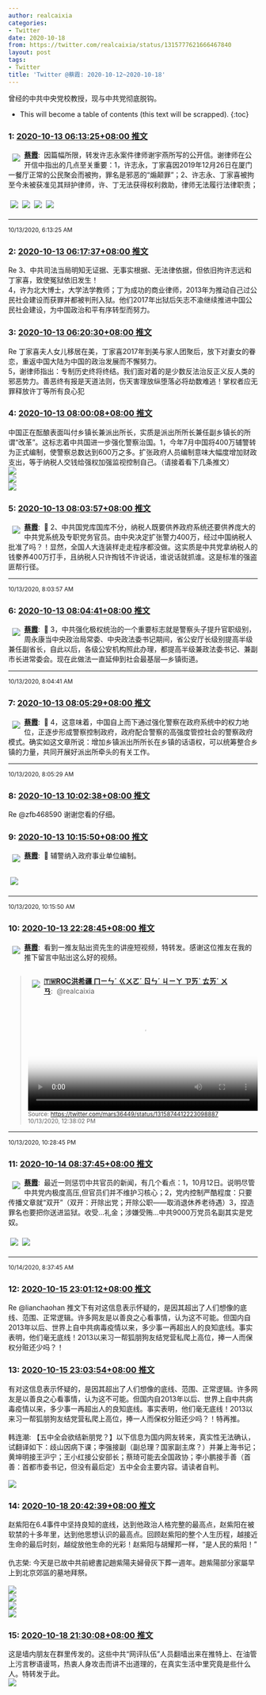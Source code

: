 ```yaml
---
author: realcaixia
categories:
- Twitter
date: 2020-10-18
from: https://twitter.com/realcaixia/status/1315777621666467840
layout: post
tags:
- Twitter
title: 'Twitter @蔡霞: 2020-10-12~2020-10-18'
---
```


曾经的中共中央党校教授，现与中共党彻底脱钩。 

* This will become a table of contents (this text will be scrapped).
{:toc}

### 1: [2020-10-13 06:13:25+08:00 推文](https://twitter.com/realcaixia/status/1315777621666467840)

<a href="https://twitter.com/realcaixia"><img align="left" src="https://pbs.twimg.com/profile_images/1298903072148721664/quWlSJWM_normal.jpg" hspace="8" vspace="8" referrerpolicy="no-referrer"><strong>蔡霞</strong></a>:  因篇幅所限，转发许志永案件律师谢宇燕所写的公开信。谢律师在公开信中指出的几点至关重要：1，许志永，丁家喜因2019年12月26日在厦门一餐厅正常的公民聚会而被拘，罪名是邪恶的“煽颠罪”；2、许志永、丁家喜被拘至今未被获准见其辩护律师，许、丁无法获得权利救助，律师无法履行法律职责；<br clear="both"><div style="clear: both"></div><a href="https://pbs.twimg.com/media/EkKUwqdWoAMK4wj?format=jpg&name=orig"><img hspace="4" vspace="8" src="https://pbs.twimg.com/media/EkKUwqdWoAMK4wj?format=jpg&name=orig" referrerpolicy="no-referrer"></a><a href="https://pbs.twimg.com/media/EkKUwqeX0AAxK80?format=jpg&name=orig"><img hspace="4" vspace="8" src="https://pbs.twimg.com/media/EkKUwqeX0AAxK80?format=jpg&name=orig" referrerpolicy="no-referrer"></a><a href="https://pbs.twimg.com/media/EkKUwqfXcAUoiX8?format=jpg&name=orig"><img hspace="4" vspace="8" src="https://pbs.twimg.com/media/EkKUwqfXcAUoiX8?format=jpg&name=orig" referrerpolicy="no-referrer"></a><a href="https://pbs.twimg.com/media/EkKUwqpWkAEFjPe?format=jpg&name=orig"><img hspace="4" vspace="8" src="https://pbs.twimg.com/media/EkKUwqpWkAEFjPe?format=jpg&name=orig" referrerpolicy="no-referrer"></a><hr><small>10/13/2020, 6:13:25 AM</small>

### 2: [2020-10-13 06:17:37+08:00 推文](https://twitter.com/realcaixia/status/1315778676261302274)

Re 3、中共司法当局明知无证据、无事实根据、无法律依据，但依旧拘许志远和丁家喜，致使冤狱依旧发生！<br>4，许为北大博士，大学法学教师；丁为成功的商业律师，2013年为推动自己过公民社会建设而获罪并都被判刑入狱。他们2017年出狱后矢志不渝继续推进中国公民社会建设，为中国政治和平有序转型而努力。

### 3: [2020-10-13 06:20:30+08:00 推文](https://twitter.com/realcaixia/status/1315779405147496449)

Re 丁家喜夫人女儿移居在美，丁家喜2017年到美与家人团聚后，放下对妻女的眷恋，重返中国大陆为中国的政治发展而不懈努力。<br> 5，谢律师指出：专制历史终将终结。我们面对着的是少数反法治反正义反人类的邪恶势力。善恶终有报是天道法则，伤天害理放纵堕落必将劫数难逃！掌权者应无罪释放许丁等所有良心犯

### 4: [2020-10-13 08:00:08+08:00 推文](https://twitter.com/realcaixia/status/1315804478453489670)

中国正在酝酿表面叫付乡镇长兼派出所长，实质是派出所所长兼任副乡镇长的所谓“改革”。这标志着中共国进一步强化警察治国。1，今年7月中国将400万辅警转为正式编制，使警察总数达到600万之多。扩张政府人员编制意味大幅度增加财政支出，等于纳税人交钱给强权加强监视控制自己。（请接着看下几条推文） <br><img src="https://pbs.twimg.com/media/EkKtML8X0AEAvlu?format=jpg&name=orig" referrerpolicy="no-referrer"><br><img src="https://pbs.twimg.com/media/EkKtML-XcAAcwu6?format=jpg&name=orig" referrerpolicy="no-referrer"><br><img src="https://pbs.twimg.com/media/EkKtML9WAAAYaps?format=jpg&name=orig" referrerpolicy="no-referrer">

### 5: [2020-10-13 08:03:57+08:00 推文](https://twitter.com/realcaixia/status/1315805439360225281)

<a href="https://twitter.com/realcaixia"><img align="left" src="https://pbs.twimg.com/profile_images/1298903072148721664/quWlSJWM_normal.jpg" hspace="8" vspace="8" referrerpolicy="no-referrer"><strong>蔡霞</strong></a>:  🔁 2、中共国党库国库不分，纳税人既要供养政府系统还要供养庞大的中共党系统及专职党务官员。由中央决定扩张警力400万，经过中国纳税人批准了吗？！显然，全国人大连装样走走程序都没做。这实质是中共党拿纳税人的钱豢养400万打手，且纳税人只许掏钱不许说话，谁说话就抓谁。这是标准的强盗匪帮行径。<hr><small>10/13/2020, 8:03:57 AM</small>

### 6: [2020-10-13 08:04:41+08:00 推文](https://twitter.com/realcaixia/status/1315805620411469824)

<a href="https://twitter.com/realcaixia"><img align="left" src="https://pbs.twimg.com/profile_images/1298903072148721664/quWlSJWM_normal.jpg" hspace="8" vspace="8" referrerpolicy="no-referrer"><strong>蔡霞</strong></a>:  🔁 3，中共强化极权统治的一个重要标志就是警察头子提升官职级别，周永康当中央政治局常委、中央政法委书记期间，省公安厅长级别提高半级兼任副省长，自此以后，各级公安机构照此办理，都提高半级兼政法委书记、兼副市长进常委会。现在此做法一直延伸到社会最基层—乡镇街道。<hr><small>10/13/2020, 8:04:41 AM</small>

### 7: [2020-10-13 08:05:29+08:00 推文](https://twitter.com/realcaixia/status/1315805822493097985)

<a href="https://twitter.com/realcaixia"><img align="left" src="https://pbs.twimg.com/profile_images/1298903072148721664/quWlSJWM_normal.jpg" hspace="8" vspace="8" referrerpolicy="no-referrer"><strong>蔡霞</strong></a>:  🔁 4，这意味着，中国自上而下通过强化警察在政府系统中的权力地位，正逐步形成警察控制政府，政府配合警察的高强度管控社会的警察政府模式。确实如这文章所说：增加乡镇派出所所长在乡镇的话语权，可以统筹整合乡镇的力量，共同开展好派出所牵头的有关工作。<hr><small>10/13/2020, 8:05:29 AM</small>

### 8: [2020-10-13 10:02:38+08:00 推文](https://twitter.com/realcaixia/status/1315835304234946562)

Re @zfb468590 谢谢您看的仔细。

### 9: [2020-10-13 10:15:50+08:00 推文](https://twitter.com/realcaixia/status/1315838628216688640)

<a href="https://twitter.com/realcaixia"><img align="left" src="https://pbs.twimg.com/profile_images/1298903072148721664/quWlSJWM_normal.jpg" hspace="8" vspace="8" referrerpolicy="no-referrer"><strong>蔡霞</strong></a>:  🔁 辅警纳入政府事业单位编制。<br clear="both"><div style="clear: both"></div><a href="https://pbs.twimg.com/media/EkLMQeAX0Acryt7?format=jpg&name=orig"><img hspace="4" vspace="8" src="https://pbs.twimg.com/media/EkLMQeAX0Acryt7?format=jpg&name=orig" referrerpolicy="no-referrer"></a><hr><small>10/13/2020, 10:15:50 AM</small>

### 10: [2020-10-13 22:28:45+08:00 推文](https://twitter.com/realcaixia/status/1316023071715684358)

<a href="https://twitter.com/realcaixia"><img align="left" src="https://pbs.twimg.com/profile_images/1298903072148721664/quWlSJWM_normal.jpg" hspace="8" vspace="8" referrerpolicy="no-referrer"><strong>蔡霞</strong></a>:  看到一推友贴出资先生的讲座短视频，特转发。感谢这位推友在我的推下留言中贴出这么好的视频。<br clear="both"><div style="clear: both"></div><blockquote><a href="https://twitter.com/mars36449"><img align="left" src="https://pbs.twimg.com/profile_images/1313033311623671809/Bkh2tJCo_normal.jpg" hspace="8" vspace="8" referrerpolicy="no-referrer"><strong>🇹🇼ROC洪希疆 ㄇㄧㄣˊ ㄍㄨㄛˊ ㄖㄣˊ ㄐㄧㄚ ㄗㄞˋ ㄊㄞˊ ㄨㄢ</strong></a>:  @realcaixia<br clear="both"><div style="clear: both"></div><video src="https://video.twimg.com/ext_tw_video/1315874364764479490/pu/vid/720x720/k-HPEd-_43-nnh51.mp4?tag=10" controls="controls" poster="https://pbs.twimg.com/ext_tw_video_thumb/1315874364764479490/pu/img/vNJU8NMQLK02WmdI.jpg" style="width: 100%"></video><br><small>Source: <a href="https://twitter.com/mars36449/status/1315874412223098887" target="_blank" rel="noopener noreferrer">https://twitter.com/mars36449/status/1315874412223098887</a></small><br><small>10/13/2020, 12:38:02 PM</small><br clear="both"><div style="clear: both"></div></blockquote><hr><small>10/13/2020, 10:28:45 PM</small>

### 11: [2020-10-14 08:37:45+08:00 推文](https://twitter.com/realcaixia/status/1316176330992611328)

<a href="https://twitter.com/realcaixia"><img align="left" src="https://pbs.twimg.com/profile_images/1298903072148721664/quWlSJWM_normal.jpg" hspace="8" vspace="8" referrerpolicy="no-referrer"><strong>蔡霞</strong></a>:  最近一则惩罚中共官员的新闻，有几个看点：1，10月12日。说明尽管中共党内极度高压,但官员们并不维护习核心；2，党内控制严酷程度：只要传播文章就“双开”（双开：开除出党；开除公职——取消退休养老待遇）3，捏造罪名也要把你送进监狱。收受…礼金；涉嫌受贿…中共9000万党员名副其实是党奴。<br clear="both"><div style="clear: both"></div><a href="https://pbs.twimg.com/media/EkP_ZRGWkAAwnka?format=jpg&name=orig"><img hspace="4" vspace="8" src="https://pbs.twimg.com/media/EkP_ZRGWkAAwnka?format=jpg&name=orig" referrerpolicy="no-referrer"></a><a href="https://pbs.twimg.com/media/EkP_ZRJXsAAWQix?format=jpg&name=orig"><img hspace="4" vspace="8" src="https://pbs.twimg.com/media/EkP_ZRJXsAAWQix?format=jpg&name=orig" referrerpolicy="no-referrer"></a><hr><small>10/14/2020, 8:37:45 AM</small>

### 12: [2020-10-15 23:01:12+08:00 推文](https://twitter.com/realcaixia/status/1316756015803756546)

Re @lianchaohan 推文下有对这信息表示怀疑的，是因其超出了人们想像的底线、范围、正常逻辑。许多网友是以善良之心看事情，认为这不可能。但国内自2013年以后、世界上自中共病毒疫情以来，多少事一再超出人的良知底线。事实表明，他们毫无底线！2013以来习一帮狐朋狗友结党营私爬上高位，捧一人而保权分赃还少吗？！

### 13: [2020-10-15 23:03:54+08:00 推文](https://twitter.com/realcaixia/status/1316756691510325248)

有对这信息表示怀疑的，是因其超出了人们想像的底线、范围、正常逻辑。许多网友是以善良之心看事情，认为这不可能。但国内自2013年以后、世界上自中共病毒疫情以来，多少事一再超出人的良知底线。事实表明，他们毫无底线！2013以来习一帮狐朋狗友结党营私爬上高位，捧一人而保权分赃还少吗？！特再推。 <br><br>韩连潮: 【五中全会欲结新朋党？】以下信息为国内网友转来，真实性无法确认，试翻译如下：歧山因病下课；李强接副（副总理？国家副主席？）并兼上海书记；黄坤明接王沪宁；王小红接公安部长；蔡琦可能去全国政协；李小鹏接手善（首善：首都市委书记，但没有最后定）五中全会主要内容。请读者自判。 <br><br><img src="https://pbs.twimg.com/media/EkXmatwWkAA4bEM?format=jpg&name=orig" referrerpolicy="no-referrer">

### 14: [2020-10-18 20:42:39+08:00 推文](https://twitter.com/realcaixia/status/1317808310570176513)

赵紫阳在6.4事件中坚持良知的底线，达到他政治人格完整的最高点，赵紫阳在被软禁的十多年里，达到他思想认识的最高点。回顾赵紫阳的整个人生历程，越接近生命的最后时刻，越绽放他生命的光彩！赵紫阳与胡耀邦一样，“是人民的紫阳！” <br><br>仇志榮: 今天是已故中共前總書記趙紫陽夫婦骨灰下葬一週年。趙紫陽部分家屬早上到北京郊區的墓地拜祭。 <br><br><img src="https://pbs.twimg.com/media/Eklf5cmVcAE0yhB?format=jpg&name=orig" referrerpolicy="no-referrer"><br><img src="https://pbs.twimg.com/media/Eklf5cnVgAAhSpb?format=jpg&name=orig" referrerpolicy="no-referrer"><br><img src="https://pbs.twimg.com/media/Eklf5cmVcAA5X3k?format=jpg&name=orig" referrerpolicy="no-referrer"><br><img src="https://pbs.twimg.com/media/Eklf5cmUcAE9szs?format=jpg&name=orig" referrerpolicy="no-referrer">

### 15: [2020-10-18 21:30:08+08:00 推文](https://twitter.com/realcaixia/status/1317820257919209473)

这是墙内朋友在群里传发的。这些中共“网评队伍”人员翻墙出来在推特上、在油管上污言秽语谩骂，热衷人身攻击而讲不出道理的，在真实生活中里究竟是些什么人。特转发于此。 <br><img src="https://pbs.twimg.com/media/EknWidRXYAIv1Kb?format=jpg&name=orig" referrerpolicy="no-referrer">

